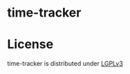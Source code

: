time-tracker
============

License
=======

time-tracker is distributed under [LGPLv3](https://github.com/cismet/time-tracker/blob/dev/LICENSE)
